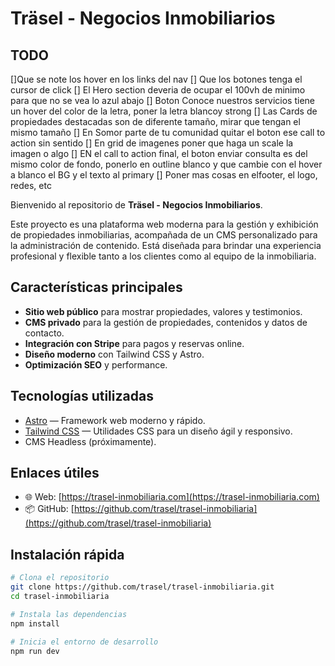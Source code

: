 
# Träsel - Negocios Inmobiliarios

## TODO

[]Que se note los hover en los links del nav
[] Que los botones tenga el cursor de click
[] El Hero section deveria de ocupar el 100vh de minimo para que no se vea lo azul abajo
[] Boton Conoce nuestros servicios tiene un hover del color de la letra, poner la letra blancoy strong
[] Las Cards de propiedades destacadas son de diferente tamaño, mirar que tengan el mismo tamaño
[] En Somor parte de tu comunidad quitar el boton ese call to action sin sentido
[] En grid de imagenes poner que haga un scale la imagen o algo
[] EN el call to action final,  el boton enviar consulta es del mismo color de fondo, ponerlo en outline blanco
 y que cambie con el hover a blanco el BG y el texto al primary
[] Poner mas cosas en elfooter, el logo, redes, etc

Bienvenido al repositorio de **Träsel - Negocios Inmobiliarios**.

Este proyecto es una plataforma web moderna para la gestión y exhibición de propiedades inmobiliarias, acompañada de un CMS personalizado para la administración de contenido. Está diseñada para brindar una experiencia profesional y flexible tanto a los clientes como al equipo de la inmobiliaria.

## Características principales

- **Sitio web público** para mostrar propiedades, valores y testimonios.
- **CMS privado** para la gestión de propiedades, contenidos y datos de contacto.
- **Integración con Stripe** para pagos y reservas online.
- **Diseño moderno** con Tailwind CSS y Astro.
- **Optimización SEO** y performance.

## Tecnologías utilizadas

- [Astro](https://astro.build/) — Framework web moderno y rápido.
- [Tailwind CSS](https://tailwindcss.com/) — Utilidades CSS para un diseño ágil y responsivo.
- CMS Headless (próximamente).

## Enlaces útiles

- 🌐 Web: [https://trasel-inmobiliaria.com](https://trasel-inmobiliaria.com)
- 📦 GitHub: [https://github.com/trasel/trasel-inmobiliaria](https://github.com/trasel/trasel-inmobiliaria)

## Instalación rápida

```bash
# Clona el repositorio
git clone https://github.com/trasel/trasel-inmobiliaria.git
cd trasel-inmobiliaria

# Instala las dependencias
npm install

# Inicia el entorno de desarrollo
npm run dev
```

